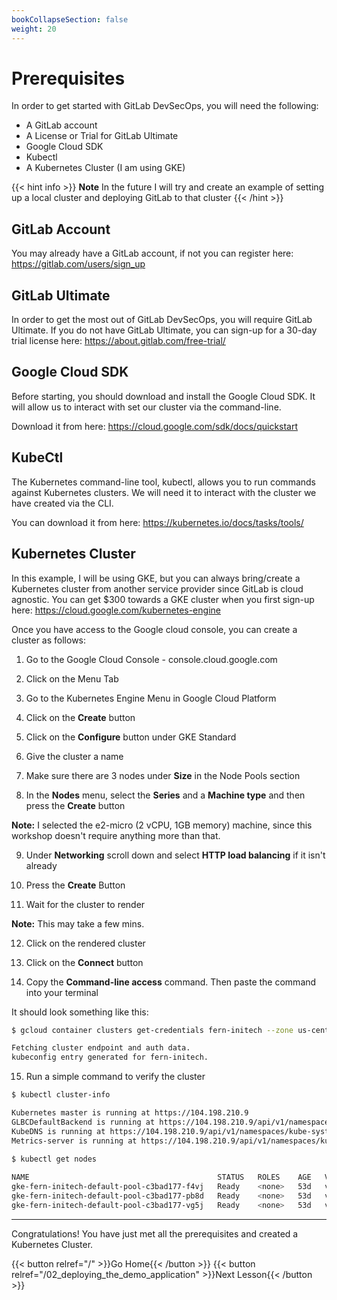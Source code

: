 ```yaml
---
bookCollapseSection: false
weight: 20
---
```


# Prerequisites

In order to get started with GitLab DevSecOps, you will need the following:

- A GitLab account
- A License or Trial for GitLab Ultimate
- Google Cloud SDK
- Kubectl
- A Kubernetes Cluster (I am using GKE)

{{< hint info >}}
**Note**
In the future I will try and create an example of setting
up a local cluster and deploying GitLab to that cluster
{{< /hint >}}

## GitLab Account

You may already have a GitLab account, if not you can register here:
https://gitlab.com/users/sign_up

## GitLab Ultimate

In order to get the most out of GitLab DevSecOps, you will require GitLab
Ultimate. If you do not have GitLab Ultimate, you can sign-up for a 30-day trial
license here: https://about.gitlab.com/free-trial/

## Google Cloud SDK

Before starting, you should download and install the Google Cloud SDK. It will allow us to interact with set our cluster via the command-line.

Download it from here: https://cloud.google.com/sdk/docs/quickstart

## KubeCtl

The Kubernetes command-line tool, kubectl, allows you to run commands against Kubernetes clusters. We will need it to interact with the cluster we have created via the CLI.

You can download it from here: https://kubernetes.io/docs/tasks/tools/

## Kubernetes Cluster

In this example, I will be using GKE, but you can always bring/create a Kubernetes cluster
from another service provider since GitLab is cloud agnostic. You can get $300 towards a GKE cluster when you first sign-up here: https://cloud.google.com/kubernetes-engine

Once you have access to the Google cloud console, you can create a cluster as follows:

1. Go to the Google Cloud Console - console.cloud.google.com

2. Click on the Menu Tab

3. Go to the Kubernetes Engine Menu in Google Cloud Platform

4. Click on the **Create** button

5. Click on the **Configure** button under GKE Standard

6. Give the cluster a name

7. Make sure there are 3 nodes under **Size** in the Node Pools section

8. In the **Nodes** menu, select the **Series** and a **Machine type** and then
press the **Create** button  

**Note:** I selected the e2-micro (2 vCPU, 1GB memory) machine, since this workshop doesn't require anything more than that.

9. Under **Networking** scroll down and select **HTTP load balancing** if it isn't already

10. Press the **Create** Button

11. Wait for the cluster to render

**Note:** This may take a few mins.

12. Click on the rendered cluster

13. Click on the **Connect** button

14. Copy the **Command-line access** command. Then paste the command into your terminal

It should look something like this:

```bash
$ gcloud container clusters get-credentials fern-initech --zone us-central1-c --project fdiaz-02874dfa

Fetching cluster endpoint and auth data.
kubeconfig entry generated for fern-initech.
```

15. Run a simple command to verify the cluster

```bash
$ kubectl cluster-info

Kubernetes master is running at https://104.198.210.9
GLBCDefaultBackend is running at https://104.198.210.9/api/v1/namespaces/kube-system/services/default-http-backend:http/proxy
KubeDNS is running at https://104.198.210.9/api/v1/namespaces/kube-system/services/kube-dns:dns/proxy
Metrics-server is running at https://104.198.210.9/api/v1/namespaces/kube-system/services/https:metrics-server:/proxy
 
$ kubectl get nodes

NAME                                          STATUS   ROLES    AGE   VERSION
gke-fern-initech-default-pool-c3bad177-f4vj   Ready    <none>   53d   v1.22.3-gke.1500
gke-fern-initech-default-pool-c3bad177-pb8d   Ready    <none>   53d   v1.22.3-gke.1500
gke-fern-initech-default-pool-c3bad177-vg5j   Ready    <none>   53d   v1.22.3-gke.1500
```

---

Congratulations! You have just met all the prerequisites and created a Kubernetes Cluster.

{{< button relref="/" >}}Go Home{{< /button >}}
{{< button relref="/02_deploying_the_demo_application" >}}Next Lesson{{< /button >}}
